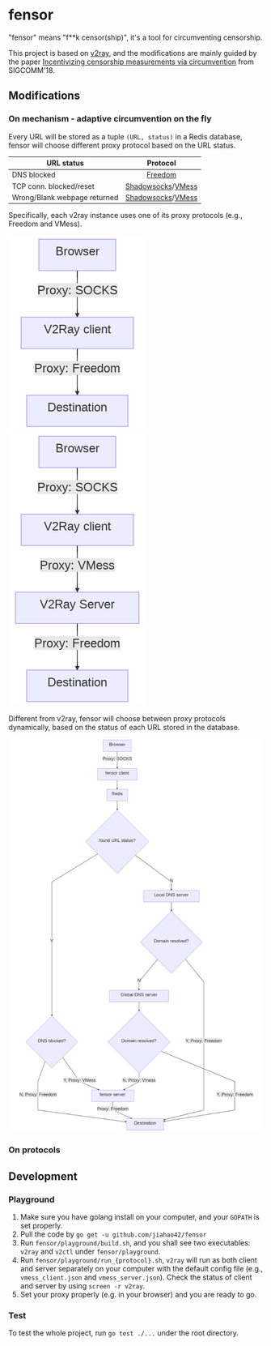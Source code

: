 # fensor

"fensor" means "f\*\*k censor(ship)", it's a tool for circumventing censorship.

This project is based on [v2ray](https://github.com/v2ray/v2ray-core), and the modifications are mainly guided by the paper [Incentivizing censorship measurements via circumvention](https://dl.acm.org/doi/abs/10.1145/3230543.3230568) from SIGCOMM'18.


## Modifications

### On mechanism - adaptive circumvention on the fly 

Every URL will be stored as a tuple `(URL, status)` in a Redis database, fensor will choose different proxy protocol based on the URL status.

| URL status| Protocol| 
| ------------- |:-------------:|
| DNS blocked| [Freedom](https://v2ray.com/en/configuration/protocols/freedom.html) |
| TCP conn. blocked/reset| [Shadowsocks](https://v2ray.com/en/configuration/protocols/shadowsocks.html)/[VMess](https://v2ray.com/en/configuration/protocols/vmess.html) |
| Wrong/Blank webpage returned| [Shadowsocks](https://v2ray.com/en/configuration/protocols/shadowsocks.html)/[VMess](https://v2ray.com/en/configuration/protocols/vmess.html) |

Specifically, each v2ray instance uses one of its proxy protocols (e.g., Freedom and VMess).

![Freedom](./doc/img/v2ray_freedom.png)
![VMess](./doc/img/v2ray_vmess.png)

Different from v2ray, fensor will choose between proxy protocols dynamically, based on the status of each URL stored in the database.

![fensor](./doc/img/fensor.png)

### On protocols 

<!--* freedom: add global DNS servers, i.e., when there is no valid response from the local DNS server, it shall turn to -->


## Development

### Playground

1. Make sure you have golang install on your computer, and your `GOPATH` is set properly.
2. Pull the code by `go get -u github.com/jiahao42/fensor`
3. Run `fensor/playground/build.sh`, and you shall see two executables: `v2ray` and `v2ctl` under `fensor/playground`. 
4. Run `fensor/playground/run_{protocol}.sh`, `v2ray` will run as both client and server separately on your computer with the default config file (e.g., `vmess_client.json` and `vmess_server.json`). Check the status of client and server by using `screen -r v2ray`.
5. Set your proxy properly (e.g. in your browser) and you are ready to go.

### Test

To test the whole project, run `go test ./...` under the root directory.
